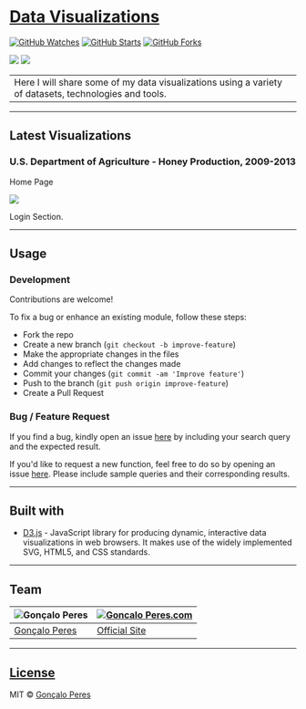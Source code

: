 # [Data Visualizations](https://github.com/goncaloperes/datavisualization)
[![GitHub Watches](https://img.shields.io/github/watchers/goncaloperes/datavisualization.svg?style=social&label=Watch&maxAge=2592000)](https://github.com/goncaloperes/datavisualization/watchers)
[![GitHub Starts](https://img.shields.io/github/stars/goncaloperes/datavisualization.svg?style=social&label=Star&maxAge=2592000)](https://github.com/goncaloperes/datavisualization/stargazers)
[![GitHub Forks](https://img.shields.io/github/forks/goncaloperes/datavisualization.svg?style=social&label=Fork&maxAge=2592000)](https://github.com/goncaloperes/datavisualization/network)

![](https://img.shields.io/badge/Version-1.0-blue.svg) 
![](https://img.shields.io/badge/License-MIT-green.svg)
<table>
<tr>
<td>
Here I will share some of my data visualizations using a variety of datasets, technologies and tools.
</td>
</tr>
</table>

---

## Latest Visualizations

### U.S. Department of Agriculture - Honey Production, 2009-2013

Home Page

![](https://github.com/goncaloperes/Project-CodeIgniter-CMS/blob/master/Snapshots/home.png)

Login Section.


---

## Usage

### Development
Contributions are welcome!

To fix a bug or enhance an existing module, follow these steps:

- Fork the repo
- Create a new branch (`git checkout -b improve-feature`)
- Make the appropriate changes in the files
- Add changes to reflect the changes made
- Commit your changes (`git commit -am 'Improve feature'`)
- Push to the branch (`git push origin improve-feature`)
- Create a Pull Request 

### Bug / Feature Request

If you find a bug, kindly open an issue [here](https://github.com/goncaloperes/datavisualization/issues/new) by including your search query and the expected result.

If you'd like to request a new function, feel free to do so by opening an issue [here](https://github.com/goncaloperes/datavisualization/issues/new). Please include sample queries and their corresponding results.

---

## Built with 

- [D3.js](https://d3js.org/) - JavaScript library for producing dynamic, interactive data visualizations in web browsers. It makes use of the widely implemented SVG, HTML5, and CSS standards.

---

## Team

![Gonçalo Peres](https://pp.userapi.com/c846324/v846324404/7272d/9tPmYL8k_nM.jpg?ava=1)  | [![Goncalo Peres.com](https://media.licdn.com/dms/image/C4D0BAQG-4uKIHXTqFA/company-logo_200_200/0?e=2129500800&v=beta&t=Mn-TfL5EthVcWGFVK1bt0cnA9JG1vH0iHAYnC4WGex4)](https://goncaloperes.com/)
---|---
[Gonçalo Peres](https://github.com/goncaloperes) |[Official Site](https://goncaloperes.com)


---

## [License](https://github.com/goncaloperes/datavisualization/blob/master/LICENSE)

MIT © [Gonçalo Peres](https://goncaloperes.github.io)
